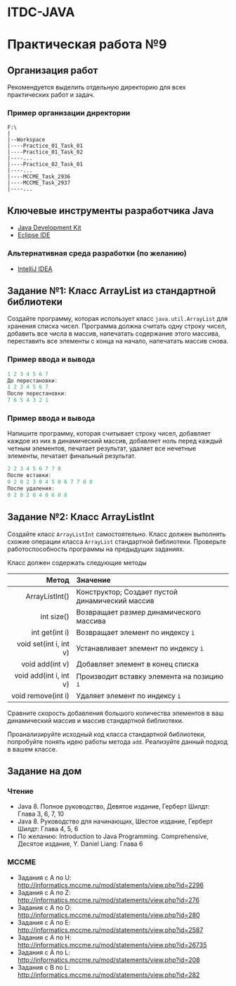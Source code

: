 # ITDC-JAVA
Практическая работа №9
======================

## Организация работ

Рекомендуется выделить отдельную директорию для всех практических работ и задач.

### Пример организации директории

```
F:\
|
|--Workspace
|----Practice_01_Task_01
|----Practice_01_Task_02
|----...
|----Practice_02_Task_01
|----...
|----MCCME_Task_2936
|----MCCME_Task_2937
|----...
```

## Ключевые инструменты разработчика Java

* [Java Development Kit](http://www.oracle.com/technetwork/java/javase/downloads/jdk8-downloads-2133151.html)
* [Eclipse IDE](https://eclipse.org/downloads/packages/eclipse-ide-java-developers/oxygenr)

### Альтернативная среда разработки (по желанию)

* [IntelliJ IDEA](https://www.jetbrains.com/idea)

## Задание №1: Класс ArrayList из стандартной библиотеки

Создайте программу, которая использует класс `java.util.ArrayList` для хранения
списка чисел. Программа должна считать одну строку чисел, добавить все числа в
массив, напечатать содержание этого массива, переставить все элементы с конца на
начало, напечатать массив снова.

### Пример ввода и вывода

```java
1 2 3 4 5 6 7
До перестановки:
1 2 3 4 5 6 7
После перестановки:
7 6 5 4 3 2 1
```

### Пример ввода и вывода

Напишите программу, которая считывает строку чисел, добавляет каждое из них в
динамический массив, добавляет ноль перед каждый четным элементов, печатает
результат, удаляет все нечетные элементы, печатает финальный результат.

```java
2 2 3 4 5 6 7 7 8
После вставки:
0 2 0 2 3 0 4 5 0 6 7 7 0 8
После удаления:
0 2 0 2 0 4 0 6 0 8
```

## Задание №2: Класс ArrayListInt

Создайте класс `ArrayListInt` самостоятельно. Класс должен выполнять схожие
операции класса `ArrayList` стандартной библиотеки. Проверьте работоспособность
программы на предыдущих заданиях.

Класс должен содержать следующие методы

| Метод                  | Значение                                                                                             |
| ---------------------: | :---------------------------------------------- |
| ArrayListInt()         | Конструктор; Создает пустой динамический массив |
| int size()             | Возвращает размер динамического массива         |
| int get(int i)         | Возвращает элемент по индексу `i`               |
| void set(int i, int v) | Устанавливает элемент по индексу `i`            |
| void add(int v)        | Добавляет элемент в конец списка                |
| void add(int i, int v) | Производит вставку элемента на позицию `i`      |
| void remove(int i)     | Удаляет элемент по индексу `i`                  |

Сравните скорость добавления большого количества элементов в ваш динамический
массив и массив стандартной библиотеки.

Проанализируйте исходный код класса стандартной библиотеки, попробуйте понять
идею работы метода `add`. Реализуйте данный подход в вашем классе.

## Задание на дом

### Чтение

* Java 8. Полное руководство, Девятое издание, Герберт Шилдт: Глава 3, 6, 7, 10
* Java 8. Руководство для начинающих, Шестое издание, Герберт Шилдт: Глава 4, 5, 6
* По желанию: Introduction to Java Programming. Comprehensive, Десятое издание, Y. Daniel Liang: Глава 6

### MCCME

* Задания с A по U: http://informatics.mccme.ru/mod/statements/view.php?id=2296
* Задания с A по Z: http://informatics.mccme.ru/mod/statements/view.php?id=276
* Задания с A по O: http://informatics.mccme.ru/mod/statements/view.php?id=280
* Задания с A по E: http://informatics.mccme.ru/mod/statements/view.php?id=2587
* Задания с A по H: http://informatics.mccme.ru/mod/statements/view.php?id=26735
* Задания с A по L: http://informatics.mccme.ru/mod/statements/view.php?id=208
* Задания с B по L: http://informatics.mccme.ru/mod/statements/view.php?id=282
